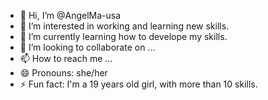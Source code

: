 - 👋 Hi, I’m @AngelMa-usa
- 👀 I’m interested in working and learning new skills.
- 🌱 I’m currently learning how to develope my skills.
- 💞️ I’m looking to collaborate on ...
- 📫 How to reach me ...
- 😄 Pronouns: she/her
- ⚡ Fun fact: I'm a 19 years old girl, with more than 10 skills.

<!---
AngelMa-usa/AngelMa-usa is a ✨ special ✨ repository because its `README.md` (this file) appears on your GitHub profile.
You can click the Preview link to take a look at your changes.
--->
